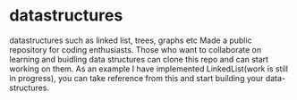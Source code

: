 # datastructures
datastructures such as linked list, trees, graphs etc
Made a public repository for coding enthusiasts. Those who want to collaborate on learning and buidling data structures can clone this repo and can start working on them.
As an example I have implemented LinkedList(work is still in progress), you can take reference from this and start building your data-structures.

